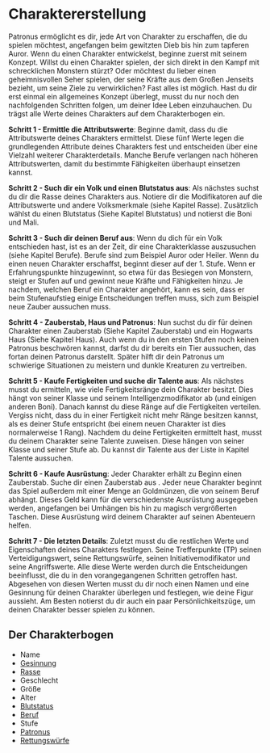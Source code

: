 # Charaktererstellung

Patronus ermöglicht es dir, jede Art von Charakter zu erschaffen, die du spielen möchtest, angefangen beim gewitzten Dieb bis hin zum tapferen Auror. Wenn du einen Charakter entwickelst, beginne zuerst mit seinem Konzept. Willst du einen Charakter spielen, der sich direkt in den Kampf mit schrecklichen Monstern stürzt? Oder möchtest du lieber einen geheimnisvollen Seher spielen, der seine Kräfte aus dem Großen Jenseits bezieht, um seine Ziele zu verwirklichen? Fast alles ist möglich.
Hast du dir erst einmal ein allgemeines Konzept überlegt, musst du nur noch den nachfolgenden Schritten folgen, um deiner Idee Leben einzuhauchen. Du trägst alle Werte deines Charakters auf dem Charakterbogen ein.



**Schritt 1 - Ermittle die Attributswerte**: Beginne damit, dass du die Attributswerte deines Charakters ermittelst. Diese fünf Werte legen die grundlegenden Attribute deines Charakters fest und entscheiden über eine Vielzahl weiterer Charakterdetails. Manche Berufe verlangen nach höheren Attributswerten, damit du bestimmte Fähigkeiten überhaupt einsetzen kannst.

**Schritt 2 - Such dir ein Volk und einen Blutstatus aus**: Als nächstes suchst du dir die Rasse deines Charakters aus. Notiere dir die Modifikatoren auf die Attributswerte und andere Volksmerkmale (siehe Kapitel Rasse). Zusätzlich wählst du einen Blutstatus (Siehe Kapitel Blutstatus) und notierst die Boni und Mali.

**Schritt 3 - Such dir deinen Beruf aus**: Wenn du dich für ein Volk entschieden hast, ist es an der Zeit, dir eine Charakterklasse auszusuchen (siehe Kapitel Berufe). Berufe  sind zum Beispiel Auror oder Heiler. Wenn du einen neuen Charakter erschaffst, beginnt dieser auf der 1. Stufe. Wenn er Erfahrungspunkte hinzugewinnt, so etwa für das Besiegen von Monstern, steigt er Stufen auf und gewinnt neue Kräfte und Fähigkeiten hinzu. Je nachdem, welchen Beruf ein Charakter angehört, kann es sein, dass er beim Stufenaufstieg einige Entscheidungen treffen muss, sich zum Beispiel neue Zauber aussuchen muss.

**Schritt 4 - Zauberstab, Haus und Patronus**: Nun suchst du dir für deinen Charakter einen Zauberstab (Siehe Kapitel Zauberstab) und ein Hogwarts Haus (Siehe Kapitel Haus). Auch wenn du in den ersten Stufen noch keinen  Patronus beschwören kannst, darfst du dir bereits ein Tier aussuchen, das fortan deinen Patronus darstellt. Später hilft dir dein Patronus um schwierige Situationen zu meistern und dunkle Kreaturen zu vertreiben.

**Schritt 5 - Kaufe Fertigkeiten und suche dir Talente aus**: Als nächstes musst du ermitteln, wie viele Fertigkeitsränge dein Charakter besitzt. Dies hängt von seiner Klasse und seinem Intelligenzmodifikator ab (und einigen anderen Boni). Danach kannst du diese Ränge auf die Fertigkeiten verteilen. Vergiss nicht, dass du in einer Fertigkeit nicht mehr Ränge besitzen kannst, als es deiner Stufe entspricht (bei einem neuen Charakter ist dies normalerweise 1 Rang). Nachdem du deine Fertigkeiten ermittelt hast, musst du deinem Charakter seine Talente zuweisen. Diese hängen von seiner Klasse und seiner Stufe ab. Du kannst dir Talente aus der Liste in Kapitel Talente aussuchen.

**Schritt 6 - Kaufe Ausrüstung**: Jeder Charakter erhält zu Beginn einen Zauberstab. Suche dir einen Zauberstab aus . Jeder neue Charakter beginnt das Spiel außerdem mit einer Menge an Goldmünzen, die von seinem Beruf abhängt. Dieses Geld kann für die verschiedenste Ausrüstung ausgegeben werden, angefangen bei Umhängen bis hin zu magisch vergrößerten Taschen. Diese Ausrüstung wird deinem Charakter auf seinen Abenteuern helfen.

**Schritt 7 - Die letzten Details**: Zuletzt musst du die restlichen Werte und Eigenschaften deines Charakters festlegen. Seine Trefferpunkte (TP) seinen Verteidigungswert, seine Rettungswürfe, seinen Initiativemodifikator und seine Angriffswerte. Alle diese Werte werden durch die Entscheidungen beeinflusst, die du in den vorangegangenen Schritten getroffen hast. Abgesehen von diesen Werten musst du dir noch einen Namen und eine Gesinnung für deinen Charakter überlegen und festlegen, wie deine Figur aussieht. Am Besten notierst du dir auch ein paar Persönlichkeitszüge, um deinen Charakter besser spielen zu können.


## Der Charakterbogen

* Name
* [Gesinnung](gesinnung.md)
* [Rasse](rasse.md)
* Geschlecht
* Größe
* Alter
* [Blutstatus](blutstatus.md)
* [Beruf](beruf.md)
* Stufe
* [Patronus](patronus.md)
* [Rettungswürfe](rettungswürfe.md)
